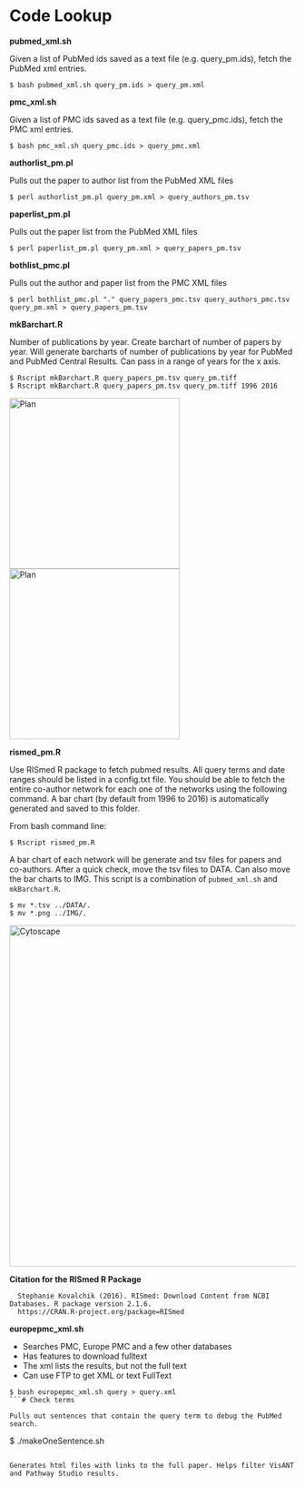 # Code Lookup

**pubmed_xml.sh**

Given a list of PubMed ids saved as a text file (e.g. query_pm.ids), fetch the PubMed xml entries.

```
$ bash pubmed_xml.sh query_pm.ids > query_pm.xml
```

**pmc_xml.sh**

Given a list of PMC ids saved as a text file (e.g. query_pmc.ids), fetch the PMC xml entries.

```
$ bash pmc_xml.sh query_pmc.ids > query_pmc.xml
```

**authorlist_pm.pl**

Pulls out the paper to author list from the PubMed XML files

```
$ perl authorlist_pm.pl query_pm.xml > query_authors_pm.tsv
```

**paperlist_pm.pl**

Pulls out the paper list from the PubMed XML files

```
$ perl paperlist_pm.pl query_pm.xml > query_papers_pm.tsv
```

**bothlist_pmc.pl**

Pulls out the author and paper list from the PMC XML files

```
$ perl bothlist_pmc.pl "." query_papers_pmc.tsv query_authors_pmc.tsv query_pm.xml > query_papers_pm.tsv
```

**mkBarchart.R**

Number of publications by year. Create barchart of number of papers by year. Will generate barcharts of number of publications by year for PubMed and PubMed Central Results. Can pass in a range of years for the x axis.

```
$ Rscript mkBarchart.R query_papers_pm.tsv query_pm.tiff
$ Rscript mkBarchart.R query_papers_pm.tsv query_pm.tiff 1996 2016
```

<img src="https://github.com/j23414/cavatica/blob/master/IMG/Cytoscape-pubmedcounts.png" width="300" alt="Plan"><img src="https://github.com/j23414/cavatica/blob/master/IMG/Cytoscape-full-pubmedcounts.png" width="300" alt="Plan">


**rismed_pm.R**

Use RISmed R package to fetch pubmed results. All query terms and date ranges should be listed in a config.txt file. You should be able to fetch the entire co-author network for each one of the networks using the following command. A bar chart (by default from 1996 to 2016) is automatically generated and saved to this folder.

From bash command line:

```
$ Rscript rismed_pm.R
```

A bar chart of each network will be generate and tsv files for papers and co-authors. After a quick check, move the tsv files to DATA. Can also move the bar charts to IMG. This script is a combination of `pubmed_xml.sh` and `mkBarchart.R`.

```
$ mv *.tsv ../DATA/.
$ mv *.png ../IMG/.
```

<img src="https://github.com/j23414/cavatica/blob/master/IMG/Cytoscape-pubmedcounts.png" width="600" alt="Cytoscape">

**Citation for the RISmed R Package**

```
  Stephanie Kovalchik (2016). RISmed: Download Content from NCBI Databases. R package version 2.1.6.
  https://CRAN.R-project.org/package=RISmed
```

**europepmc_xml.sh**

* Searches PMC, Europe PMC and a few other databases
* Has features to download fulltext
* The xml lists the results, but not the full text
* Can use FTP to get XML or text FullText

```
$ bash europepmc_xml.sh query > query.xml
```# Check terms

Pulls out sentences that contain the query term to debug the PubMed search.

```
$ ./makeOneSentence.sh
```

Generates html files with links to the full paper. Helps filter VisANT and Pathway Studio results.